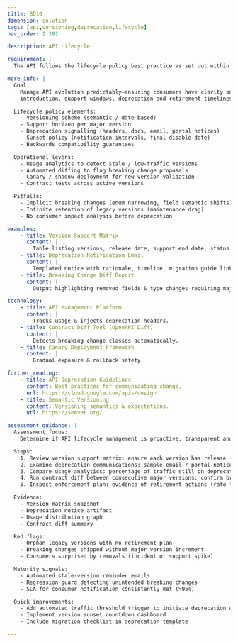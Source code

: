 ```yaml
---
title: SD10
dimension: solution
tags: [api,versioning,deprecation,lifecycle]
nav_order: 2.391

description: API Lifecycle

requirement: |
  The API follows the lifecycle policy best practice as set out within Sunsetting (deprecation and retirement) policy (Confluence). This **SHOULD** include any enforcement arrangements.

more_info: |
  Goal:
    Manage API evolution predictably—ensuring consumers have clarity on version
    introduction, support windows, deprecation and retirement timelines.

  Lifecycle policy elements:
    - Versioning scheme (semantic / date-based)
    - Support horizon per major version
    - Deprecation signalling (headers, docs, email, portal notices)
    - Sunset policy (notification intervals, final disable date)
    - Backwards compatibility guarantees

  Operational levers:
    - Usage analytics to detect stale / low-traffic versions
    - Automated diffing to flag breaking change proposals
    - Canary / shadow deployment for new version validation
    - Contract tests across active versions

  Pitfalls:
    - Implicit breaking changes (enum narrowing, field semantic shifts)
    - Infinite retention of legacy versions (maintenance drag)
    - No consumer impact analysis before deprecation

examples: 
    - title: Version Support Matrix
      content: |
        Table listing versions, release date, support end date, status.
    - title: Deprecation Notification Email
      content: |
        Templated notice with rationale, timeline, migration guide link.
    - title: Breaking Change Diff Report
      content: |
        Output highlighting removed fields & type changes requiring major bump.

technology:
    - title: API Management Platform
      content: |
        Tracks usage & injects deprecation headers.
    - title: Contract Diff Tool (OpenAPI Diff)
      content: |
        Detects breaking change classes automatically.
    - title: Canary Deployment Framework
      content: |
        Gradual exposure & rollback safety.

further_reading:
    - title: API Deprecation Guidelines
      content: Best practices for communicating change.
      url: https://cloud.google.com/apis/design
    - title: Semantic Versioning
      content: Versioning semantics & expectations.
      url: https://semver.org/

assessment_guidance: |
  Assessment focus:
    Determine if API lifecycle management is proactive, transparent and data-driven.

  Steps:
    1. Review version support matrix: ensure each version has release + planned end-of-support dates (no indefinite legacy).
    2. Examine deprecation communications: sample email / portal notice and header injection; verify timeline lead meets policy.
    3. Compare usage analytics: percentage of traffic still on deprecated versions—assess migration plan.
    4. Run contract diff between consecutive major versions: confirm breaking changes documented with migration guidance.
    5. Inspect enforcement plan: evidence of retirement actions (rate limiting / blocking) scheduled or executed.

  Evidence:
    - Version matrix snapshot
    - Deprecation notice artifact
    - Usage distribution graph
    - Contract diff summary

  Red flags:
    - Orphan legacy versions with no retirement plan
    - Breaking changes shipped without major version increment
    - Consumers surprised by removals (incident or support spike)

  Maturity signals:
    - Automated stale-version reminder emails
    - Regression guard detecting unintended breaking changes
    - SLA for consumer notification consistently met (>95%)

  Quick improvements:
    - Add automated traffic threshold trigger to initiate deprecation workflow
    - Implement version sunset countdown dashboard
    - Include migration checklist in deprecation template

---
```


